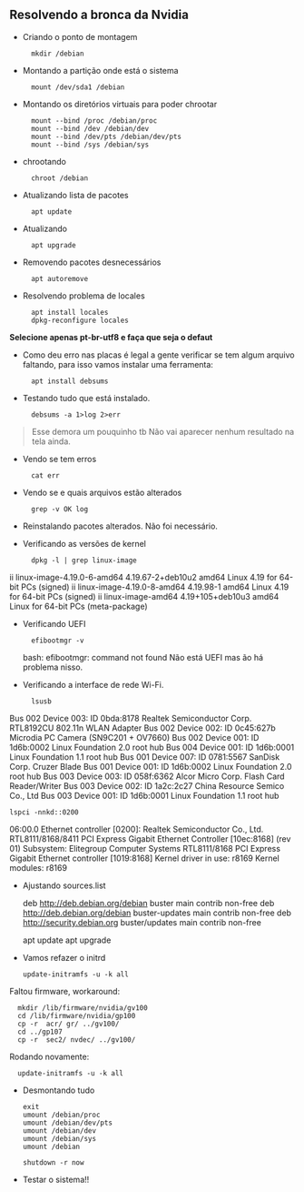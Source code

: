 ## Resolvendo a bronca da Nvidia

* Criando o ponto de montagem

        mkdir /debian

* Montando a partição onde está o sistema

        mount /dev/sda1 /debian

* Montando os diretórios virtuais para poder chrootar

        mount --bind /proc /debian/proc
        mount --bind /dev /debian/dev
        mount --bind /dev/pts /debian/dev/pts
        mount --bind /sys /debian/sys

* chrootando

        chroot /debian

* Atualizando lista de pacotes

        apt update

* Atualizando

        apt upgrade

* Removendo pacotes desnecessários

        apt autoremove

* Resolvendo problema de locales

        apt install locales
        dpkg-reconfigure locales

**Selecione apenas pt-br-utf8 e faça que seja o defaut**

* Como deu erro nas placas é legal a gente verificar se tem algum arquivo faltando, para isso vamos instalar uma ferramenta:

        apt install debsums

* Testando tudo que está instalado.

        debsums -a 1>log 2>err

>Esse demora um pouquinho tb
>Não vai aparecer nenhum resultado na tela ainda.

* Vendo se tem erros

        cat err

* Vendo se e quais arquivos estão alterados

        grep -v OK log

* Reinstalando pacotes alterados.
Não foi necessário.

* Verificando as versões de kernel

        dpkg -l | grep linux-image


ii  linux-image-4.19.0-6-amd64                4.19.67-2+deb10u2                   amd64        Linux 4.19 for 64-bit PCs (signed)
ii  linux-image-4.19.0-8-amd64                4.19.98-1                           amd64        Linux 4.19 for 64-bit PCs (signed)
ii  linux-image-amd64                         4.19+105+deb10u3                    amd64        Linux for 64-bit PCs (meta-package)


*  Verificando UEFI

         efibootmgr -v


     bash: efibootmgr: command not found
     Não está UEFI mas ão há problema nisso.


* Verificando a interface de rede Wi-Fi.

        lsusb


 Bus 002 Device 003: ID 0bda:8178 Realtek Semiconductor Corp. RTL8192CU 802.11n WLAN Adapter
 Bus 002 Device 002: ID 0c45:627b Microdia PC Camera (SN9C201 + OV7660)
 Bus 002 Device 001: ID 1d6b:0002 Linux Foundation 2.0 root hub
 Bus 004 Device 001: ID 1d6b:0001 Linux Foundation 1.1 root hub
 Bus 001 Device 007: ID 0781:5567 SanDisk Corp. Cruzer Blade
 Bus 001 Device 001: ID 1d6b:0002 Linux Foundation 2.0 root hub
 Bus 003 Device 003: ID 058f:6362 Alcor Micro Corp. Flash Card Reader/Writer
 Bus 003 Device 002: ID 1a2c:2c27 China Resource Semico Co., Ltd
 Bus 003 Device 001: ID 1d6b:0001 Linux Foundation 1.1 root hub


    lspci -nnkd::0200


 06:00.0 Ethernet controller [0200]: Realtek Semiconductor Co., Ltd. RTL8111/8168/8411 PCI Express Gigabit Ethernet Controller [10ec:8168] (rev 01)
    Subsystem: Elitegroup Computer Systems RTL8111/8168 PCI Express Gigabit Ethernet controller [1019:8168]
    Kernel driver in use: r8169
    Kernel modules: r8169


* Ajustando sources.list

    deb http://deb.debian.org/debian buster main contrib non-free
    deb http://deb.debian.org/debian buster-updates main contrib non-free
    deb http://security.debian.org buster/updates main contrib non-free

    apt update
    apt upgrade

*  Vamos refazer o initrd

       update-initramfs -u -k all


Faltou firmware, workaround:

      mkdir /lib/firmware/nvidia/gv100
      cd /lib/firmware/nvidia/gp100
      cp -r  acr/ gr/ ../gv100/
      cd ../gp107
      cp -r  sec2/ nvdec/ ../gv100/


Rodando novamente:

      update-initramfs -u -k all


* Desmontando tudo


      exit
      umount /debian/proc
      umount /debian/dev/pts
      umount /debian/dev
      umount /debian/sys
      umount /debian

      shutdown -r now


* Testar o sistema!!

